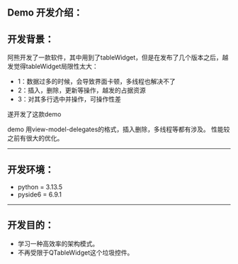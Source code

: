 Demo 开发介绍：
---
## 开发背景：
阿熊开发了一款软件，其中用到了tableWidget，但是在发布了几个版本之后，越发觉得tableWidget局限性太大：
- 1：数据过多的时候，会导致界面卡顿，多线程也解决不了
- 2：插入，删除，更新等操作，越发的占据资源
- 3：对其多行选中并操作，可操作性差

遂开发了这款demo

demo 用view-model-delegates的格式，插入删除，多线程等都有涉及。
性能较之前有很大的优化。

---
## 开发环境：
- python = 3.13.5
- pyside6 = 6.9.1

---
## 开发目的：
- 学习一种高效率的架构模式。
- 不再受限于QTableWidget这个垃圾控件。